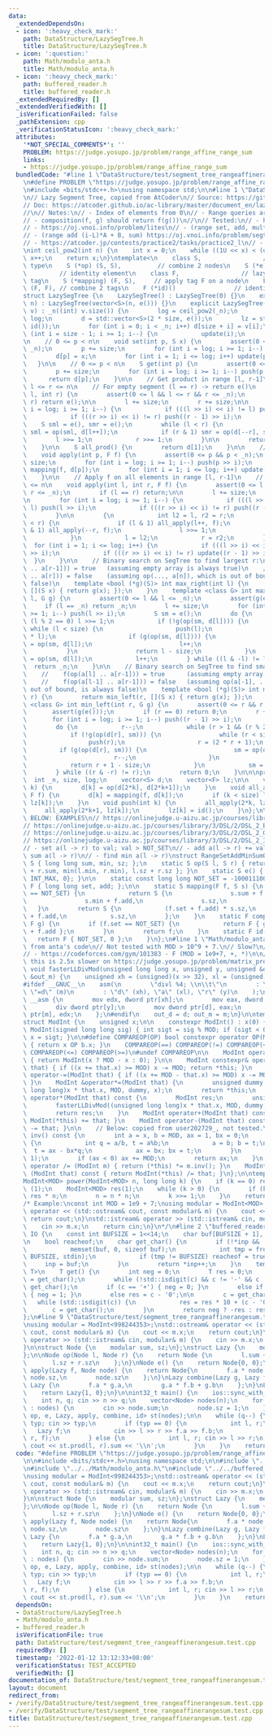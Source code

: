 ```yaml
---
data:
  _extendedDependsOn:
  - icon: ':heavy_check_mark:'
    path: DataStructure/LazySegTree.h
    title: DataStructure/LazySegTree.h
  - icon: ':question:'
    path: Math/modulo_anta.h
    title: Math/modulo_anta.h
  - icon: ':heavy_check_mark:'
    path: buffered_reader.h
    title: buffered_reader.h
  _extendedRequiredBy: []
  _extendedVerifiedWith: []
  _isVerificationFailed: false
  _pathExtension: cpp
  _verificationStatusIcon: ':heavy_check_mark:'
  attributes:
    '*NOT_SPECIAL_COMMENTS*': ''
    PROBLEM: https://judge.yosupo.jp/problem/range_affine_range_sum
    links:
    - https://judge.yosupo.jp/problem/range_affine_range_sum
  bundledCode: "#line 1 \"DataStructure/test/segment_tree_rangeaffinerangesum.test.cpp\"\
    \n#define PROBLEM \"https://judge.yosupo.jp/problem/range_affine_range_sum\"\n\
    \n#include <bits/stdc++.h>\nusing namespace std;\n\n#line 1 \"DataStructure/LazySegTree.h\"\
    \n// Lazy Segment Tree, copied from AtCoder\n// Source: https://github.com/atcoder/ac-library/blob/master/atcoder/lazysegtree.hpp\n\
    // Doc: https://atcoder.github.io/ac-library/master/document_en/lazysegtree.html\n\
    //\n// Notes:\n// - Index of elements from 0\n// - Range queries are [l, r-1]\n\
    // - composition(f, g) should return f(g())\n//\n// Tested:\n// - https://oj.vnoi.info/problem/qmax2\n\
    // - https://oj.vnoi.info/problem/lites\n// - (range set, add, mult, sum) https://oj.vnoi.info/problem/segtree_itmix\n\
    // - (range add (i-L)*A + B, sum) https://oj.vnoi.info/problem/segtree_itladder\n\
    // - https://atcoder.jp/contests/practice2/tasks/practice2_l\n// - https://judge.yosupo.jp/problem/range_affine_range_sum\n\
    \nint ceil_pow2(int n) {\n    int x = 0;\n    while ((1U << x) < (unsigned int)(n))\
    \ x++;\n    return x;\n}\ntemplate<\n    class S,                 // node data\
    \ type\n    S (*op) (S, S),          // combine 2 nodes\n    S (*e) (),      \
    \         // identity element\n    class F,                 // lazy propagation\
    \ tag\n    S (*mapping) (F, S),     // apply tag F on a node\n    F (*composition)\
    \ (F, F), // combine 2 tags\n    F (*id)()                // identity tag\n>\n\
    struct LazySegTree {\n    LazySegTree() : LazySegTree(0) {}\n    explicit LazySegTree(int\
    \ n) : LazySegTree(vector<S>(n, e())) {}\n    explicit LazySegTree(const vector<S>&\
    \ v) : _n((int) v.size()) {\n        log = ceil_pow2(_n);\n        size = 1 <<\
    \ log;\n        d = std::vector<S>(2 * size, e());\n        lz = std::vector<F>(size,\
    \ id());\n        for (int i = 0; i < _n; i++) d[size + i] = v[i];\n        for\
    \ (int i = size - 1; i >= 1; i--) {\n            update(i);\n        }\n    }\n\
    \n    // 0 <= p < n\n    void set(int p, S x) {\n        assert(0 <= p && p <\
    \ _n);\n        p += size;\n        for (int i = log; i >= 1; i--) push(p >> i);\n\
    \        d[p] = x;\n        for (int i = 1; i <= log; i++) update(p >> i);\n \
    \   }\n\n    // 0 <= p < n\n    S get(int p) {\n        assert(0 <= p && p < _n);\n\
    \        p += size;\n        for (int i = log; i >= 1; i--) push(p >> i);\n  \
    \      return d[p];\n    }\n\n    // Get product in range [l, r-1]\n    // 0 <=\
    \ l <= r <= n\n    // For empty segment (l == r) -> return e()\n    S prod(int\
    \ l, int r) {\n        assert(0 <= l && l <= r && r <= _n);\n        if (l ==\
    \ r) return e();\n\n        l += size;\n        r += size;\n\n        for (int\
    \ i = log; i >= 1; i--) {\n            if (((l >> i) << i) != l) push(l >> i);\n\
    \            if (((r >> i) << i) != r) push((r - 1) >> i);\n        }\n\n    \
    \    S sml = e(), smr = e();\n        while (l < r) {\n            if (l & 1)\
    \ sml = op(sml, d[l++]);\n            if (r & 1) smr = op(d[--r], smr);\n    \
    \        l >>= 1;\n            r >>= 1;\n        }\n\n        return op(sml, smr);\n\
    \    }\n\n    S all_prod() {\n        return d[1];\n    }\n\n    // 0 <= p < n\n\
    \    void apply(int p, F f) {\n        assert(0 <= p && p < _n);\n        p +=\
    \ size;\n        for (int i = log; i >= 1; i--) push(p >> i);\n        d[p] =\
    \ mapping(f, d[p]);\n        for (int i = 1; i <= log; i++) update(p >> i);\n\
    \    }\n\n    // Apply f on all elements in range [l, r-1]\n    // 0 <= l <= r\
    \ <= n\n    void apply(int l, int r, F f) {\n        assert(0 <= l && l <= r &&\
    \ r <= _n);\n        if (l == r) return;\n\n        l += size;\n        r += size;\n\
    \n        for (int i = log; i >= 1; i--) {\n            if (((l >> i) << i) !=\
    \ l) push(l >> i);\n            if (((r >> i) << i) != r) push((r - 1) >> i);\n\
    \        }\n\n        {\n            int l2 = l, r2 = r;\n            while (l\
    \ < r) {\n                if (l & 1) all_apply(l++, f);\n                if (r\
    \ & 1) all_apply(--r, f);\n                l >>= 1;\n                r >>= 1;\n\
    \            }\n            l = l2;\n            r = r2;\n        }\n\n      \
    \  for (int i = 1; i <= log; i++) {\n            if (((l >> i) << i) != l) update(l\
    \ >> i);\n            if (((r >> i) << i) != r) update((r - 1) >> i);\n      \
    \  }\n    }\n\n    // Binary search on SegTree to find largest r:\n    //    f(op(a[l]\
    \ .. a[r-1])) = true   (assuming empty array is always true)\n    //    f(op(a[l]\
    \ .. a[r])) = false    (assuming op(..., a[n]), which is out of bound, is always\
    \ false)\n    template <bool (*g)(S)> int max_right(int l) {\n        return max_right(l,\
    \ [](S x) { return g(x); });\n    }\n    template <class G> int max_right(int\
    \ l, G g) {\n        assert(0 <= l && l <= _n);\n        assert(g(e()));\n   \
    \     if (l == _n) return _n;\n        l += size;\n        for (int i = log; i\
    \ >= 1; i--) push(l >> i);\n        S sm = e();\n        do {\n            while\
    \ (l % 2 == 0) l >>= 1;\n            if (!g(op(sm, d[l]))) {\n               \
    \ while (l < size) {\n                    push(l);\n                    l = (2\
    \ * l);\n                    if (g(op(sm, d[l]))) {\n                        sm\
    \ = op(sm, d[l]);\n                        l++;\n                    }\n     \
    \           }\n                return l - size;\n            }\n            sm\
    \ = op(sm, d[l]);\n            l++;\n        } while ((l & -l) != l);\n      \
    \  return _n;\n    }\n\n    // Binary search on SegTree to find smallest l:\n\
    \    //    f(op(a[l] .. a[r-1])) = true      (assuming empty array is always true)\n\
    \    //    f(op(a[l-1] .. a[r-1])) = false   (assuming op(a[-1], ..), which is\
    \ out of bound, is always false)\n    template <bool (*g)(S)> int min_left(int\
    \ r) {\n        return min_left(r, [](S x) { return g(x); });\n    }\n    template\
    \ <class G> int min_left(int r, G g) {\n        assert(0 <= r && r <= _n);\n \
    \       assert(g(e()));\n        if (r == 0) return 0;\n        r += size;\n \
    \       for (int i = log; i >= 1; i--) push((r - 1) >> i);\n        S sm = e();\n\
    \        do {\n            r--;\n            while (r > 1 && (r % 2)) r >>= 1;\n\
    \            if (!g(op(d[r], sm))) {\n                while (r < size) {\n   \
    \                 push(r);\n                    r = (2 * r + 1);\n           \
    \         if (g(op(d[r], sm))) {\n                        sm = op(d[r], sm);\n\
    \                        r--;\n                    }\n                }\n    \
    \            return r + 1 - size;\n            }\n            sm = op(d[r], sm);\n\
    \        } while ((r & -r) != r);\n        return 0;\n    }\n\n\nprivate:\n  \
    \  int _n, size, log;\n    vector<S> d;\n    vector<F> lz;\n\n    void update(int\
    \ k) {\n        d[k] = op(d[2*k], d[2*k+1]);\n    }\n    void all_apply(int k,\
    \ F f) {\n        d[k] = mapping(f, d[k]);\n        if (k < size) lz[k] = composition(f,\
    \ lz[k]);\n    }\n    void push(int k) {\n        all_apply(2*k, lz[k]);\n   \
    \     all_apply(2*k+1, lz[k]);\n        lz[k] = id();\n    }\n};\n\n//////////\
    \ BELOW: EXAMPLES\n// https://onlinejudge.u-aizu.ac.jp/courses/library/3/DSL/2/DSL_2_D\n\
    // https://onlinejudge.u-aizu.ac.jp/courses/library/3/DSL/2/DSL_2_E\n// https://onlinejudge.u-aizu.ac.jp/courses/library/3/DSL/2/DSL_2_F\n\
    // https://onlinejudge.u-aizu.ac.jp/courses/library/3/DSL/2/DSL_2_G\n// https://onlinejudge.u-aizu.ac.jp/courses/library/3/DSL/2/DSL_2_H\n\
    // https://onlinejudge.u-aizu.ac.jp/courses/library/3/DSL/2/DSL_2_I\n// supports:\n\
    // - set a(l -> r) to val; val > NOT_SET\n// - add a(l -> r) += val\n// - find\
    \ sum a(l -> r)\n// - find min a(l -> r)\nstruct RangeSetAddMinSumOps {\n    struct\
    \ S { long long sum, min, sz; };\n    static S op(S l, S r) { return S { l.sum\
    \ + r.sum, min(l.min, r.min), l.sz + r.sz }; }\n    static S e() { return S {0LL,\
    \ INT_MAX, 0}; }\n\n    static const long long NOT_SET = -1000111000;\n    struct\
    \ F { long long set, add; };\n\n    static S mapping(F f, S s) {\n        if (f.set\
    \ == NOT_SET) {\n            return S {\n                s.sum + f.add * s.sz,\n\
    \                s.min + f.add,\n                s.sz,\n            };\n     \
    \   }\n        return S {\n            (f.set + f.add) * s.sz,\n            f.set\
    \ + f.add,\n            s.sz,\n        };\n    }\n    static F composition(F f,\
    \ F g) {\n        if (f.set == NOT_SET) {\n            return F { g.set, g.add\
    \ + f.add };\n        }\n        return f;\n    }\n    static F id() {\n     \
    \   return F { NOT_SET, 0 };\n    }\n};\n#line 1 \"Math/modulo_anta.h\"\n// Modified\
    \ from anta's code\n// Not tested with MOD > 10^9 + 7.\n// Slow?\n//\n// Tested:\n\
    // - https://codeforces.com/gym/101383 - F (MOD = 1e9+7, +, *)\n\n// ??? somehow\
    \ this is 2.5x slower on https://judge.yosupo.jp/problem/matrix_product\ninline\
    \ void fasterLLDivMod(unsigned long long x, unsigned y, unsigned &out_d, unsigned\
    \ &out_m) {\n    unsigned xh = (unsigned)(x >> 32), xl = (unsigned)x, d, m;\n\
    #ifdef __GNUC__\n    asm(\n        \"divl %4; \\n\\t\"\n        : \"=a\" (d),\
    \ \"=d\" (m)\n        : \"d\" (xh), \"a\" (xl), \"r\" (y)\n    );\n#else\n   \
    \ __asm {\n        mov edx, dword ptr[xh];\n        mov eax, dword ptr[xl];\n\
    \        div dword ptr[y];\n        mov dword ptr[d], eax;\n        mov dword\
    \ ptr[m], edx;\n    };\n#endif\n    out_d = d; out_m = m;\n}\n\ntemplate<int MOD>\n\
    struct ModInt {\n    unsigned x;\n\n    constexpr ModInt() : x(0) { }\n    constexpr\
    \ ModInt(signed long long sig) { int sigt = sig % MOD; if (sigt < 0) sigt += MOD;\
    \ x = sigt; }\n\n#define COMPAREOP(OP) bool constexpr operator OP(ModInt b) const\
    \ { return x OP b.x; }\n    COMPAREOP(==) COMPAREOP(!=) COMPAREOP(<) COMPAREOP(>)\
    \ COMPAREOP(<=) COMPAREOP(>=)\n#undef COMPAREOP\n\n    ModInt operator-() const\
    \ { return ModInt(x ? MOD - x : 0); }\n\n    ModInt constexpr& operator+=(ModInt\
    \ that) { if ((x += that.x) >= MOD) x -= MOD; return *this; }\n    ModInt constexpr&\
    \ operator-=(ModInt that) { if ((x += MOD - that.x) >= MOD) x -= MOD; return *this;\
    \ }\n    ModInt &operator*=(ModInt that) {\n        unsigned dummy;\n        fasterLLDivMod((unsigned\
    \ long long)x * that.x, MOD, dummy, x);\n        return *this;\n    }\n    ModInt\
    \ operator*(ModInt that) const {\n        ModInt res;\n        unsigned dummy;\n\
    \        fasterLLDivMod((unsigned long long)x * that.x, MOD, dummy, res.x);\n\
    \        return res;\n    }\n    ModInt operator+(ModInt that) const { return\
    \ ModInt(*this) += that; }\n    ModInt operator-(ModInt that) const { return ModInt(*this)\
    \ -= that; }\n\n    // Below: copied from user202729_, not tested.\n    ModInt\
    \ inv() const {\n        int a = x, b = MOD, ax = 1, bx = 0;\n        while (b)\
    \ {\n            int q = a/b, t = a%b;\n            a = b; b = t;\n          \
    \  t = ax - bx*q;\n            ax = bx; bx = t;\n        }\n        assert(a ==\
    \ 1);\n        if (ax < 0) ax += MOD;\n        return ax;\n    }\n    ModInt&\
    \ operator /= (ModInt m) { return (*this) *= m.inv(); }\n    ModInt operator /\
    \ (ModInt that) const { return ModInt(*this) /= that; }\n};\n\ntemplate<int MOD>\n\
    ModInt<MOD> power(ModInt<MOD> n, long long k) {\n    if (k == 0) return ModInt<MOD>\
    \ (1);\n    ModInt<MOD> res(1);\n    while (k > 0) {\n        if (k & 1) res =\
    \ res * n;\n        n = n * n;\n        k >>= 1;\n    }\n    return res;\n}\n\n\
    /* Example:\nconst int MOD = 1e9 + 7;\nusing modular = ModInt<MOD>;\n\nstd::ostream&\
    \ operator << (std::ostream& cout, const modular& m) {\n    cout << m.x;\n   \
    \ return cout;\n}\nstd::istream& operator >> (std::istream& cin, modular& m) {\n\
    \    cin >> m.x;\n    return cin;\n}\n*/\n#line 2 \"buffered_reader.h\"\nnamespace\
    \ IO {\n    const int BUFSIZE = 1<<14;\n    char buf[BUFSIZE + 1], *inp = buf;\n\
    \n    bool reacheof;\n    char get_char() {\n        if (!*inp && !reacheof) {\n\
    \            memset(buf, 0, sizeof buf);\n            int tmp = fread(buf, 1,\
    \ BUFSIZE, stdin);\n            if (tmp != BUFSIZE) reacheof = true;\n       \
    \     inp = buf;\n        }\n        return *inp++;\n    }\n    template<typename\
    \ T>\n    T get() {\n        int neg = 0;\n        T res = 0;\n        char c\
    \ = get_char();\n        while (!std::isdigit(c) && c != '-' && c != '+') c =\
    \ get_char();\n        if (c == '+') { neg = 0; }\n        else if (c == '-')\
    \ { neg = 1; }\n        else res = c - '0';\n\n        c = get_char();\n     \
    \   while (std::isdigit(c)) {\n            res = res * 10 + (c - '0');\n     \
    \       c = get_char();\n        }\n        return neg ? -res : res;\n    }\n\
    };\n#line 9 \"DataStructure/test/segment_tree_rangeaffinerangesum.test.cpp\"\n\
    \nusing modular = ModInt<998244353>;\nstd::ostream& operator << (std::ostream&\
    \ cout, const modular& m) {\n    cout << m.x;\n    return cout;\n}\nstd::istream&\
    \ operator >> (std::istream& cin, modular& m) {\n    cin >> m.x;\n    return cin;\n\
    }\n\nstruct Node {\n    modular sum, sz;\n};\nstruct Lazy {\n    modular a, b;\n\
    };\n\nNode op(Node l, Node r) {\n    return Node {\n        l.sum + r.sum,\n \
    \       l.sz + r.sz\n    };\n}\nNode e() {\n    return Node{0, 0};\n}\n\nNode\
    \ apply(Lazy f, Node node) {\n    return Node{\n        f.a * node.sum + f.b *\
    \ node.sz,\n        node.sz\n    };\n}\nLazy combine(Lazy g, Lazy f) {\n    return\
    \ Lazy {\n        f.a * g.a,\n        g.a * f.b + g.b\n    };\n}\nLazy id() {\n\
    \    return Lazy{1, 0};\n}\n\nint32_t main() {\n    ios::sync_with_stdio(0); cin.tie(0);\n\
    \    int n, q; cin >> n >> q;\n    vector<Node> nodes(n);\n    for (auto& node\
    \ : nodes) {\n        cin >> node.sum;\n        node.sz = 1;\n    }\n    LazySegTree<Node,\
    \ op, e, Lazy, apply, combine, id> st(nodes);\n\n    while (q--) {\n        int\
    \ typ; cin >> typ;\n        if (typ == 0) {\n            int l, r;\n         \
    \   Lazy f;\n            cin >> l >> r >> f.a >> f.b;\n            st.apply(l,\
    \ r, f);\n        } else {\n            int l, r; cin >> l >> r;\n           \
    \ cout << st.prod(l, r).sum << '\\n';\n        }\n    }\n    return 0;\n}\n"
  code: "#define PROBLEM \"https://judge.yosupo.jp/problem/range_affine_range_sum\"\
    \n\n#include <bits/stdc++.h>\nusing namespace std;\n\n#include \"../LazySegTree.h\"\
    \n#include \"../../Math/modulo_anta.h\"\n#include \"../../buffered_reader.h\"\n\
    \nusing modular = ModInt<998244353>;\nstd::ostream& operator << (std::ostream&\
    \ cout, const modular& m) {\n    cout << m.x;\n    return cout;\n}\nstd::istream&\
    \ operator >> (std::istream& cin, modular& m) {\n    cin >> m.x;\n    return cin;\n\
    }\n\nstruct Node {\n    modular sum, sz;\n};\nstruct Lazy {\n    modular a, b;\n\
    };\n\nNode op(Node l, Node r) {\n    return Node {\n        l.sum + r.sum,\n \
    \       l.sz + r.sz\n    };\n}\nNode e() {\n    return Node{0, 0};\n}\n\nNode\
    \ apply(Lazy f, Node node) {\n    return Node{\n        f.a * node.sum + f.b *\
    \ node.sz,\n        node.sz\n    };\n}\nLazy combine(Lazy g, Lazy f) {\n    return\
    \ Lazy {\n        f.a * g.a,\n        g.a * f.b + g.b\n    };\n}\nLazy id() {\n\
    \    return Lazy{1, 0};\n}\n\nint32_t main() {\n    ios::sync_with_stdio(0); cin.tie(0);\n\
    \    int n, q; cin >> n >> q;\n    vector<Node> nodes(n);\n    for (auto& node\
    \ : nodes) {\n        cin >> node.sum;\n        node.sz = 1;\n    }\n    LazySegTree<Node,\
    \ op, e, Lazy, apply, combine, id> st(nodes);\n\n    while (q--) {\n        int\
    \ typ; cin >> typ;\n        if (typ == 0) {\n            int l, r;\n         \
    \   Lazy f;\n            cin >> l >> r >> f.a >> f.b;\n            st.apply(l,\
    \ r, f);\n        } else {\n            int l, r; cin >> l >> r;\n           \
    \ cout << st.prod(l, r).sum << '\\n';\n        }\n    }\n    return 0;\n}\n"
  dependsOn:
  - DataStructure/LazySegTree.h
  - Math/modulo_anta.h
  - buffered_reader.h
  isVerificationFile: true
  path: DataStructure/test/segment_tree_rangeaffinerangesum.test.cpp
  requiredBy: []
  timestamp: '2022-01-12 13:12:33+08:00'
  verificationStatus: TEST_ACCEPTED
  verifiedWith: []
documentation_of: DataStructure/test/segment_tree_rangeaffinerangesum.test.cpp
layout: document
redirect_from:
- /verify/DataStructure/test/segment_tree_rangeaffinerangesum.test.cpp
- /verify/DataStructure/test/segment_tree_rangeaffinerangesum.test.cpp.html
title: DataStructure/test/segment_tree_rangeaffinerangesum.test.cpp
---
```

